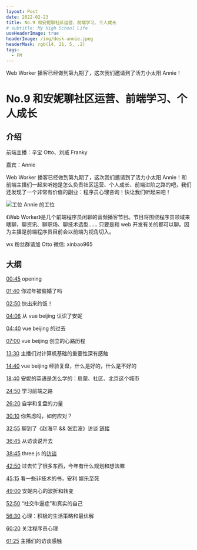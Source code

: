 ```yaml
---
layout: Post
date: 2022-02-23
title: No.9 和安妮聊社区运营、前端学习、个人成长
# subtitle: My High School Life
useHeaderImage: true
headerImage: /img/desk-annie.jpeg
headerMask: rgb(14, 21, 5, .2)
tags:
  - FM
---
```


Web Worker 播客已经做到第九期了，这次我们邀请到了活力小太阳 Annie！

<!-- more -->

# No.9 和安妮聊社区运营、前端学习、个人成长

## 介绍

前端主播：辛宝 Otto、刘威 Franky

嘉宾：Annie

Web Worker 播客已经做到第九期了，这次我们邀请到了活力小太阳 Annie！和前端主播们一起来听她是怎么负责社区运营、个人成长、前端进阶之路的吧，我们还发现了一个非常有价值的副业：程序员心理咨询！快让我们听起来吧！

![工位](/img/desk-annie.jpeg)
Annie 的工位

《Web Worker》是几个前端程序员闲聊的音频播客节目。节目将围绕程序员领域来瞎聊，聊资讯、聊职场、聊技术选型...... 只要是和 web 开发有关的都可以聊。因为主播是前端程序员目前会以前端为视角切入。

wx 粉丝群请加 Otto 微信: xinbao965

## 大纲

[00:45]() opening

[01:40]() 你过年被催婚了吗

[02:50]() 快出来约饭！

[04:06]() 从 vue beijing 认识了安妮

[04:40]() vue beijing 的过去

[07:00]() vue beijing 创立的心路历程

[13:30]() 主播们对计算机基础的重要性深有感触

[14:40]() vue beijing 经验复盘，什么是好的，什么是不好的

[18:40]() 安妮的英语是怎么学的：启蒙、社区、北京这个城市

[24:50]() 学习前端之路

[26:20]() 自学和复盘的力量

[30:10]() 你焦虑吗，如何应对？

[32:55]() 聊到了《赵海平 && 张宏波》访谈 [链接](https://juejin.cn/post/7040037986699837453)

[36:45]() 从访谈说开去

[38:45]() three.js 的[访谈](https://live.juejin.cn/4354/three-js)

[42:50]() 过去忙了很多东西，今年有什么规划和想法嘛

[45:15]() 看一些非技术的书，安利 娱乐至死

[49:00]() 安妮内心的波折和转变

[52:50]() “社交牛逼症”和真实的自己

[56:30]() 心理：积极的生活策略和最优解

[60:20]() 关注程序员心理

[61:25]() 主播们的访谈感触
